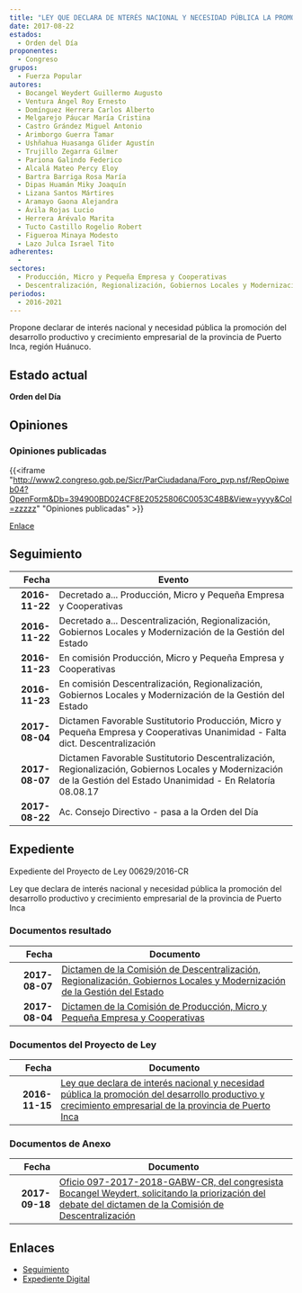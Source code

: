 ```yaml
---
title: "LEY QUE DECLARA DE NTERÉS NACIONAL Y NECESIDAD PÚBLICA LA PROMOCIÓN DEL DESARROLLO PRODUCTIVO Y CRECIMIENTO EMPRESARIAL DE LA PROVINCIA DE PUERTO INCA"
date: 2017-08-22
estados: 
  - Orden del Día
proponentes: 
  - Congreso
grupos: 
  - Fuerza Popular
autores: 
  - Bocangel Weydert Guillermo Augusto
  - Ventura Ángel Roy Ernesto
  - Domínguez Herrera Carlos Alberto
  - Melgarejo Páucar María Cristina
  - Castro Grández Miguel Antonio
  - Arimborgo Guerra Tamar
  - Ushñahua Huasanga Glider Agustín
  - Trujillo Zegarra Gilmer
  - Pariona Galindo Federico
  - Alcalá Mateo Percy Eloy
  - Bartra Barriga Rosa María
  - Dipas Huamán Miky Joaquín
  - Lizana Santos Mártires
  - Aramayo Gaona Alejandra
  - Ávila Rojas Lucio
  - Herrera Arévalo Marita
  - Tucto Castillo Rogelio Robert
  - Figueroa Minaya Modesto
  - Lazo Julca Israel Tito
adherentes: 
  - 
sectores: 
  - Producción, Micro y Pequeña Empresa y Cooperativas
  - Descentralización, Regionalización, Gobiernos Locales y Modernización de la Gestión del Estado
periodos: 
  - 2016-2021
---
```


Propone declarar de interés nacional y necesidad pública la promoción del desarrollo productivo y crecimiento empresarial de la provincia de Puerto Inca, región Huánuco.


## Estado actual

**Orden del Día**

## Opiniones

### Opiniones publicadas

{{<iframe "http://www2.congreso.gob.pe/Sicr/ParCiudadana/Foro_pvp.nsf/RepOpiweb04?OpenForm&Db=394900BD024CF8E20525806C0053C48B&View=yyyy&Col=zzzzz" "Opiniones publicadas" >}}

[Enlace](http://www2.congreso.gob.pe/Sicr/ParCiudadana/Foro_pvp.nsf/RepOpiweb04?OpenForm&Db=394900BD024CF8E20525806C0053C48B&View=yyyy&Col=zzzzz)

## Seguimiento

| Fecha | Evento |
|------:|--------|
| **2016-11-22** | Decretado a... Producción, Micro y Pequeña Empresa y Cooperativas|
| **2016-11-22** | Decretado a... Descentralización, Regionalización, Gobiernos Locales y Modernización de la Gestión del Estado|
| **2016-11-23** | En comisión Producción, Micro y Pequeña Empresa y Cooperativas|
| **2016-11-23** | En comisión Descentralización, Regionalización, Gobiernos Locales y Modernización de la Gestión del Estado|
| **2017-08-04** | Dictamen Favorable Sustitutorio Producción, Micro y Pequeña Empresa y Cooperativas Unanimidad - Falta dict. Descentralización|
| **2017-08-07** | Dictamen Favorable Sustitutorio Descentralización, Regionalización, Gobiernos Locales y Modernización de la Gestión del Estado Unanimidad - En Relatoría 08.08.17|
| **2017-08-22** | Ac. Consejo Directivo - pasa a la Orden del Día|


## Expediente

Expediente del Proyecto de Ley 00629/2016-CR

Ley que declara de interés nacional y necesidad pública la promoción del desarrollo productivo y crecimiento empresarial de la provincia de Puerto Inca


### Documentos resultado

| Fecha | Documento |
|------:|--------|
| **2017-08-07** | [Dictamen de la Comisión de Descentralización, Regionalización, Gobiernos Locales y Modernización de la Gestión del Estado](http://www.leyes.congreso.gob.pe/Documentos/2016_2021/ADLP/Normas_Legales/30556-LEY.pdf) |
| **2017-08-04** | [Dictamen de la Comisión de Producción, Micro y Pequeña Empresa y Cooperativas](http://www.leyes.congreso.gob.pe/Documentos/2016_2021/Dictamenes/Proyectos_de_Ley/00629DC18MAY20170804.pdf) |

### Documentos del Proyecto de Ley

| Fecha | Documento |
|------:|--------|
| **2016-11-15** | [Ley que declara de interés nacional y necesidad pública la promoción del desarrollo productivo y crecimiento empresarial de la provincia de Puerto Inca](http://www.leyes.congreso.gob.pe/Documentos/2016_2021/Proyectos_de_Ley_y_de_Resoluciones_Legislativas/PL0062920161115.pdf) |

### Documentos de Anexo

| Fecha | Documento |
|------:|--------|
| **2017-09-18** | [Oficio 097-2017-2018-GABW-CR, del congresista Bocangel Weydert, solicitando la priorización del debate del dictamen de la Comisión de Descentralización](http://www.leyes.congreso.gob.pe/Documentos/2016_2021/Oficios/Congresistas/OFICIO-097-2017-2018-GABW-CR.pdf) |

## Enlaces 

- [Seguimiento](http://www2.congreso.gob.pe/Sicr/TraDocEstProc/CLProLey2016.nsf/f7fff46988ca05b1052578e100829cc7/3f3af8629a25c7320525806c008044ab?OpenDocument)
- [Expediente Digital](http://www2.congreso.gob.pehttp://www2.congreso.gob.pe/Sicr/TraDocEstProc/CLProLey2016.nsf/f7fff46988ca05b1052578e100829cc7/3f3af8629a25c7320525806c008044ab?OpenDocument&Click=05257FB7005EB655.eb71d0cf91d8294e05256cdf006b5706/$Body/0.1C6C)
